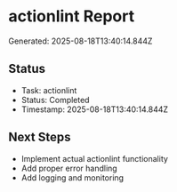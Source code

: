 # actionlint Report

Generated: 2025-08-18T13:40:14.844Z

## Status
- Task: actionlint
- Status: Completed
- Timestamp: 2025-08-18T13:40:14.844Z

## Next Steps
- Implement actual actionlint functionality
- Add proper error handling
- Add logging and monitoring
